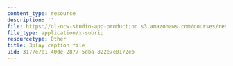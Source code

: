 ```yaml
---
content_type: resource
description: ''
file: https://ol-ocw-studio-app-production.s3.amazonaws.com/courses/res-9-003-brains-minds-and-machines-summer-course-summer-2015/3177e7e140de28775dba822e7e0172eb_svW8NV1A6k.srt
file_type: application/x-subrip
resourcetype: Other
title: 3play caption file
uid: 3177e7e1-40de-2877-5dba-822e7e0172eb
---
```

